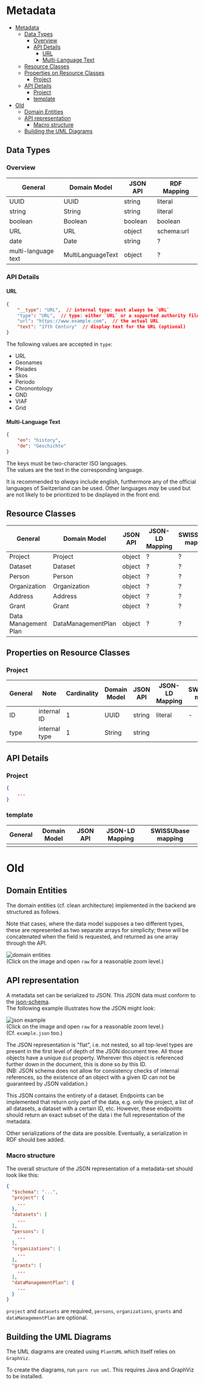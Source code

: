 # Metadata
- [Metadata](#metadata)
  - [Data Types](#data-types)
    - [Overview](#overview)
    - [API Details](#api-details)
      - [URL](#url)
      - [Multi-Language Text](#multi-language-text)
  - [Resource Classes](#resource-classes)
  - [Properties on Resource Classes](#properties-on-resource-classes)
    - [Project](#project)
  - [API Details](#api-details-1)
    - [Project](#project-1)
    - [template](#template)
- [Old](#old)
  - [Domain Entities](#domain-entities)
  - [API representation](#api-representation)
    - [Macro structure](#macro-structure)
  - [Building the UML Diagrams](#building-the-uml-diagrams)



## Data Types

### Overview

| General             | Domain Model      | JSON API | RDF Mapping |
| ------------------- | ----------------- | -------- | ----------- |
| UUID                | UUID              | string   | literal     |
| string              | String            | string   | literal     |
| boolean             | Boolean           | boolean  | boolean     |
| URL                 | URL               | object   | schema:url  |
| date                | Date              | string   | ?           |
| multi-language text | MultiLanguageText | object   | ?           |


### API Details

#### URL

```json
{
    "__type": "URL",  // internal type: must always be `URL`
    "type": "URL",  // type: either `URL` or a supported authority file
    "url": "https://www.example.com",  // the actual URL
    "text": "17th Century"  // display text for the URL (optional)
}
```

The following values are accepted in `type`:

- URL
- Geonames
- Pleiades
- Skos
- Periodo
- Chronontology
- GND
- VIAF
- Grid


#### Multi-Language Text

```json
{
    "en": "history",
    "de": "Geschichte"
}
```

The keys must be two-character ISO languages.  
The values are the text in the corresponding language.

It is recommended to _always_ include english, furthermore any of the official languages of Switzerland can be used. Other languages _may_ be used but are not likely to be prioritized to be displayed in the front end.


## Resource Classes

| General              | Domain Model       | JSON API | JSON-LD Mapping | SWISSUbase mapping |
| -------------------- | ------------------ | -------- | --------------- | ------------------ |
| Project              | Project            | object   | ?               | ?                  |
| Dataset              | Dataset            | object   | ?               | ?                  |
| Person               | Person             | object   | ?               | ?                  |
| Organization         | Organization       | object   | ?               | ?                  |
| Address              | Address            | object   | ?               | ?                  |
| Grant                | Grant              | object   | ?               | ?                  |
| Data Management Plan | DataManagementPlan | object   | ?               | ?                  |



## Properties on Resource Classes

### Project

| General | Note          | Cardinality | Domain Model | JSON API | JSON-LD Mapping | SWISSUbase mapping |
| ------- | ------------- | ----------- | ------------ | -------- | --------------- | ------------------ |
| ID      | internal ID   | 1           | UUID         | string   | literal         | -                  |
| type    | internal type | 1           | String       | string   |                 |                    |



<!-- 

(1)
UUID id
String type
Date created
Date modified
Shortcode shortcode
String name
MultiLanguageText description
Date startDate

(1 - n)
Dataset[] datasets
MultiLanguageText[] keywords
MultiLanguageText[] disciplineTexts
URL[] disciplineRefs
MultiLanguageText[] temporalCoverageTexts
URL[] temporalCoverageRefs
URL[] spatialCoverages
Person[] funderPersons
Organization[] funderOrganizations

(1 - 2)
URL[] urls

Optional Fields
(0 - 1)
DataManagementPlan dataManagementPlan
Date endDate
Person contactPerson
Organization contactOrganization
String howToCite

(0 - n)
String[] publications
Grant[] grants
MultiLanguageText[] alternativeNames

 -->

## API Details

### Project

```json
{
    ...
}
```

<!-- TODO: add API stuff for all the classes -->



### template

| General | Domain Model | JSON API | JSON-LD Mapping | SWISSUbase mapping |
| ------- | ------------ | -------- | --------------- | ------------------ |
|         |              |          |                 |                    |



# Old

## Domain Entities

The domain entities (cf. clean architecture) implemented in the backend are structured as follows.

Note that cases, where the data model supposes a two different types, these are represented as two separate arrays for simplicity; these will be concatenated when the field is requested, and returned as one array through the API.

![domain entities](./domain-entities.svg)  
(Click on the image and open `raw` for a reasonable zoom level.)

## API representation

A metadata set can be serialized to JSON. This JSON data must conform to the [json-schema](schema-metadata.json).  
The following example illustrates how the JSON might look:

![json example](./api-example.svg)  
(Click on the image and open `raw` for a reasonable zoom level.)  
(Cf. `example.json` too.)

The JSON representation is "flat", i.e. not nested, so all top-level types are present in the first level of depth of the JSON document tree. All those objects have a unique `@id` property. Wherever this object is referenced further down in the document, this is done so by this ID.  
(NB: JSON schema does not allow for consistency checks of internal references, so the existence of an object with a given ID can not be guaranteed by JSON validation.)

This JSON contains the entirety of a dataset. Endpoints can be implemented that return only part of the data, e.g. only the project, a list of all datasets, a dataset with a certain ID, etc. However, these endpoints should return an exact subset of the data i the full representation of the metadata.

Other serializations of the data are possible. Eventually, a serialization in RDF should bee added.

### Macro structure

The overall structure of the JSON representation of a metadata-set should look like this:

```json
{
  "$schema": "...",
  "project": {
    ...
  },
  "datasets": [
    ...
  ],
  "persons": [
    ...
  ],
  "organizations": [
    ...
  ],
  "grants": [
    ...
  ],
  "dataManagementPlan": {
    ...
  }
}
```

`project` and `datasets` are required, `persons`, `organizations`, `grants` and `dataManagementPlan` are optional.

## Building the UML Diagrams

The UML diagrams are created using `PlantUML` which itself relies on `GraphViz`.

To create the diagrams, run `yarn run uml`. This requires Java and GraphViz to be installed.
